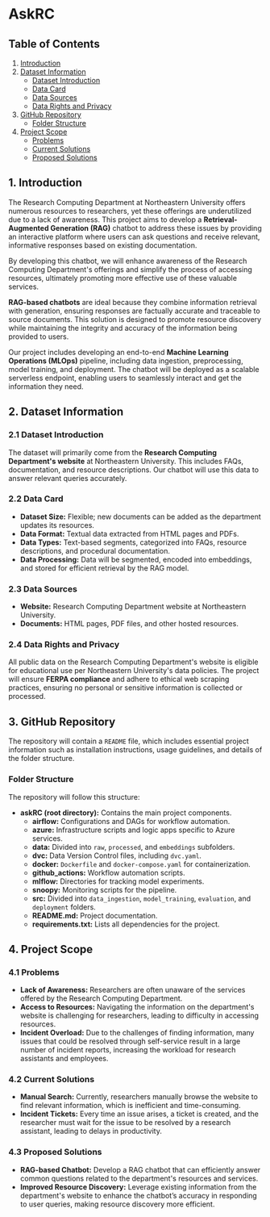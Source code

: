 # AskRC

## Table of Contents
1. [Introduction](#1-introduction)
2. [Dataset Information](#2-dataset-information)
   - [Dataset Introduction](#21-dataset-introduction)
   - [Data Card](#22-data-card)
   - [Data Sources](#23-data-sources)
   - [Data Rights and Privacy](#24-data-rights-and-privacy)
3. [GitHub Repository](#3-github-repository)
   - [Folder Structure](#folder-structure)
4. [Project Scope](#4-project-scope)
   - [Problems](#41-problems)
   - [Current Solutions](#42-current-solutions)
   - [Proposed Solutions](#43-proposed-solutions)

## 1. Introduction
The Research Computing Department at Northeastern University offers numerous resources to researchers, yet these offerings are underutilized due to a lack of awareness. This project aims to develop a **Retrieval-Augmented Generation (RAG)** chatbot to address these issues by providing an interactive platform where users can ask questions and receive relevant, informative responses based on existing documentation.

By developing this chatbot, we will enhance awareness of the Research Computing Department's offerings and simplify the process of accessing resources, ultimately promoting more effective use of these valuable services.

**RAG-based chatbots** are ideal because they combine information retrieval with generation, ensuring responses are factually accurate and traceable to source documents. This solution is designed to promote resource discovery while maintaining the integrity and accuracy of the information being provided to users.

Our project includes developing an end-to-end **Machine Learning Operations (MLOps)** pipeline, including data ingestion, preprocessing, model training, and deployment. The chatbot will be deployed as a scalable serverless endpoint, enabling users to seamlessly interact and get the information they need.

## 2. Dataset Information

### 2.1 Dataset Introduction
The dataset will primarily come from the **Research Computing Department's website** at Northeastern University. This includes FAQs, documentation, and resource descriptions. Our chatbot will use this data to answer relevant queries accurately.

### 2.2 Data Card
- **Dataset Size:** Flexible; new documents can be added as the department updates its resources.
- **Data Format:** Textual data extracted from HTML pages and PDFs.
- **Data Types:** Text-based segments, categorized into FAQs, resource descriptions, and procedural documentation.
- **Data Processing:** Data will be segmented, encoded into embeddings, and stored for efficient retrieval by the RAG model.

### 2.3 Data Sources
- **Website:** Research Computing Department website at Northeastern University.
- **Documents:** HTML pages, PDF files, and other hosted resources.

### 2.4 Data Rights and Privacy
All public data on the Research Computing Department's website is eligible for educational use per Northeastern University's data policies. The project will ensure **FERPA compliance** and adhere to ethical web scraping practices, ensuring no personal or sensitive information is collected or processed.

## 3. GitHub Repository
The repository will contain a `README` file, which includes essential project information such as installation instructions, usage guidelines, and details of the folder structure.

### Folder Structure
The repository will follow this structure:

- **askRC (root directory):** Contains the main project components.
  - **airflow:** Configurations and DAGs for workflow automation.
  - **azure:** Infrastructure scripts and logic apps specific to Azure services.
  - **data:** Divided into `raw`, `processed`, and `embeddings` subfolders.
  - **dvc:** Data Version Control files, including `dvc.yaml`.
  - **docker:** `Dockerfile` and `docker-compose.yaml` for containerization.
  - **github_actions:** Workflow automation scripts.
  - **mlflow:** Directories for tracking model experiments.
  - **snoopy:** Monitoring scripts for the pipeline.
  - **src:** Divided into `data_ingestion`, `model_training`, `evaluation`, and `deployment` folders.
  - **README.md:** Project documentation.
  - **requirements.txt:** Lists all dependencies for the project.

## 4. Project Scope

### 4.1 Problems
- **Lack of Awareness:** Researchers are often unaware of the services offered by the Research Computing Department.
- **Access to Resources:** Navigating the information on the department's website is challenging for researchers, leading to difficulty in accessing resources.
- **Incident Overload:** Due to the challenges of finding information, many issues that could be resolved through self-service result in a large number of incident reports, increasing the workload for research assistants and employees.

### 4.2 Current Solutions
- **Manual Search:** Currently, researchers manually browse the website to find relevant information, which is inefficient and time-consuming.
- **Incident Tickets:** Every time an issue arises, a ticket is created, and the researcher must wait for the issue to be resolved by a research assistant, leading to delays in productivity.

### 4.3 Proposed Solutions
- **RAG-based Chatbot:** Develop a RAG chatbot that can efficiently answer common questions related to the department's resources and services.
- **Improved Resource Discovery:** Leverage existing information from the department's website to enhance the chatbot’s accuracy in responding to user queries, making resource discovery more efficient.
